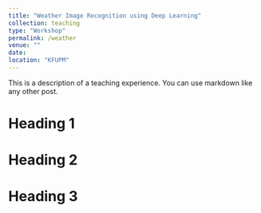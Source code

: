```yaml
---
title: "Weather Image Recognition using Deep Learning"
collection: teaching
type: "Workshop"
permalink: /weather
venue: ""
date: 
location: "KFUPM"
---
```


This is a description of a teaching experience. You can use markdown like any other post.

Heading 1
======

Heading 2
======

Heading 3
======
